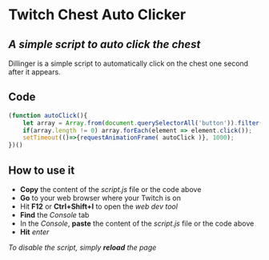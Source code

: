 # Twitch Chest Auto Clicker
## _A simple script to auto click the chest_

Dillinger is a simple script to automatically click on the chest one second after it appears.

## Code

```js
(function autoClick(){
    let array = Array.from(document.querySelectorAll('button')).filter(element => element.className.match(/\bScCoreButtonSuccess/));
    if(array.length != 0) array.forEach(element => element.click());
    setTimeout(()=>{requestAnimationFrame( autoClick )}, 1000);
})()
```

## How to use it
- **Copy** the content of the _script.js_ file or the code above
- **Go** to your web browser where your Twitch is on
- Hit **F12** or **Ctrl+Shift+I** to open the _web dev tool_
- **Find** the _Console_ tab
- In the _Console_, **paste** the content of the _script.js_ file or the code above
- **Hit** _enter_

*To disable the script, simply **reload** the page*  
